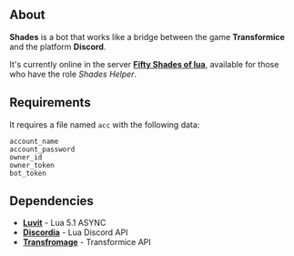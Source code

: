## About
**Shades** is a bot that works like a bridge between the game **Transformice** and the platform **Discord**.

It's currently online in the server **[Fifty Shades of lua](https://discord.gg/quch83R)**, available for those who have the role _Shades Helper_.

## Requirements
It requires a file named `acc` with the following data:
```
account_name
account_password
owner_id
owner_token
bot_token
```

## Dependencies
- **[Luvit](https://github.com/luvit/luvit)** - Lua 5.1 ASYNC
- **[Discordia](https://github.com/SinisterRectus/Discordia)** - Lua Discord API
- **[Transfromage](https://github.com/Lautenschlager-id/Transfromage)** - Transformice API